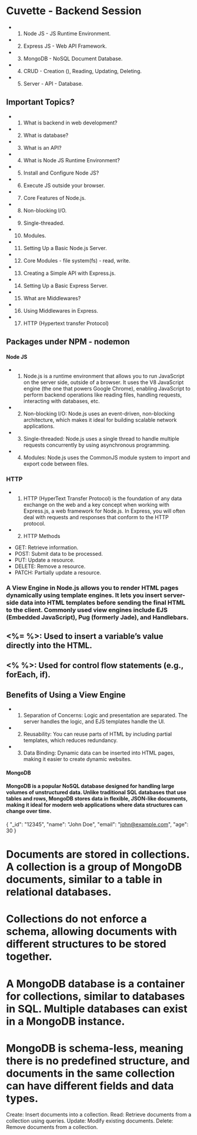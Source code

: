 # Cuvette - Backend Session

- 1. Node JS - JS Runtime Environment.
- 2. Express JS - Web API Framework.
- 3. MongoDB - NoSQL Document Database.
- 4. CRUD - Creation (), Reading, Updating, Deleting.
- 5. Server - API - Database.

## Important Topics?

- 1. What is backend in web development?
- 2. What is database?
- 3. What is an API?
- 4. What is Node JS Runtime Environment?
- 5. Install and Configure Node JS?
- 6. Execute JS outside your browser.
- 7. Core Features of Node.js.
- 8. Non-blocking I/O.
- 9. Single-threaded.
- 10. Modules.
- 11. Setting Up a Basic Node.js Server.
- 12. Core Modules - file system(fs) - read, write.
- 13. Creating a Simple API with Express.js.
- 14. Setting Up a Basic Express Server.
- 15. What are Middlewares?
- 16. Using Middlewares in Express.
- 17. HTTP (Hypertext transfer Protocol)

## Packages under NPM - nodemon

#### Node JS

- 1.  Node.js is a runtime environment that allows you to run JavaScript on the server side, outside of a browser. It uses the V8 JavaScript engine (the one that powers Google Chrome), enabling JavaScript to perform backend operations like reading files, handling requests, interacting with databases, etc.

- 2. Non-blocking I/O: Node.js uses an event-driven, non-blocking architecture, which makes it ideal for building scalable network applications.

- 3. Single-threaded: Node.js uses a single thread to handle multiple requests concurrently by using asynchronous programming.

- 4. Modules: Node.js uses the CommonJS module system to import and export code between files.

### HTTP

- 1. HTTP (HyperText Transfer Protocol) is the foundation of any data exchange on the web and a key concept when working with Express.js, a web framework for Node.js. In Express, you will often deal with requests and responses that conform to the HTTP protocol.

- 2. HTTP Methods

* GET: Retrieve information.
* POST: Submit data to be processed.
* PUT: Update a resource.
* DELETE: Remove a resource.
* PATCH: Partially update a resource.

### A View Engine in Node.js allows you to render HTML pages dynamically using template engines. It lets you insert server-side data into HTML templates before sending the final HTML to the client. Commonly used view engines include EJS (Embedded JavaScript), Pug (formerly Jade), and Handlebars.

## <%= %>: Used to insert a variable’s value directly into the HTML.

## <% %>: Used for control flow statements (e.g., forEach, if).

## Benefits of Using a View Engine

- 1. Separation of Concerns: Logic and presentation are separated. The server handles the logic, and EJS templates handle the UI.

- 2. Reusability: You can reuse parts of HTML by including partial templates, which reduces redundancy.

- 3. Data Binding: Dynamic data can be inserted into HTML pages, making it easier to create dynamic websites.

#### MongoDB

#### MongoDB is a popular NoSQL database designed for handling large volumes of unstructured data. Unlike traditional SQL databases that use tables and rows, MongoDB stores data in flexible, JSON-like documents, making it ideal for modern web applications where data structures can change over time.

<!-- MongoDB stores data as documents in BSON (Binary JSON) format. -->
<!-- Each document is a key-value pair structure, similar to JSON. -->
<!-- The _id field is unique for each document and is automatically created by MongoDB if not provided. -->

{
"\_id": "12345",
"name": "John Doe",
"email": "john@example.com",
"age": 30
}

# Documents are stored in collections. A collection is a group of MongoDB documents, similar to a table in relational databases.

# Collections do not enforce a schema, allowing documents with different structures to be stored together.

# A MongoDB database is a container for collections, similar to databases in SQL. Multiple databases can exist in a MongoDB instance.

# MongoDB is schema-less, meaning there is no predefined structure, and documents in the same collection can have different fields and data types.

Create: Insert documents into a collection.
Read: Retrieve documents from a collection using queries.
Update: Modify existing documents.
Delete: Remove documents from a collection.
